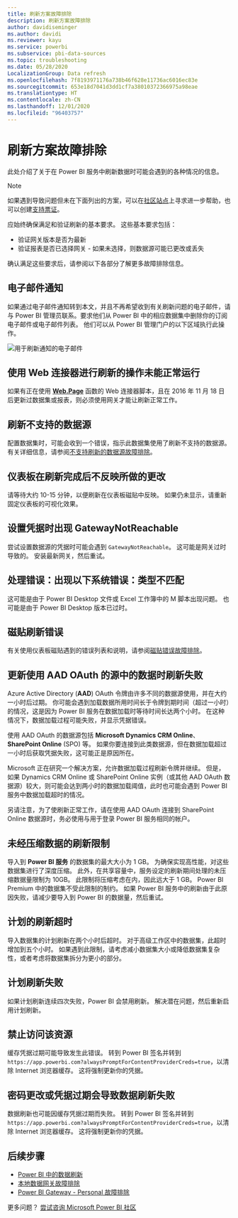 ```yaml
---
title: 刷新方案故障排除
description: 刷新方案故障排除
author: davidiseminger
ms.author: davidi
ms.reviewer: kayu
ms.service: powerbi
ms.subservice: pbi-data-sources
ms.topic: troubleshooting
ms.date: 05/28/2020
LocalizationGroup: Data refresh
ms.openlocfilehash: 7f8193971176a738b46f628e11736ac6016ec83e
ms.sourcegitcommit: 653e18d7041d3dd1cf7a38010372366975a98eae
ms.translationtype: HT
ms.contentlocale: zh-CN
ms.lasthandoff: 12/01/2020
ms.locfileid: "96403757"
---
```

# <a name="troubleshooting-refresh-scenarios"></a>刷新方案故障排除

此处介绍了关于在 Power BI 服务中刷新数据时可能会遇到的各种情况的信息。

> [!NOTE]
> 如果遇到导致问题但未在下面列出的方案，可以在[社区站点](https://community.powerbi.com/)上寻求进一步帮助，也可以创建[支持票证](https://powerbi.microsoft.com/support/)。
>

应始终确保满足和验证刷新的基本要求。 这些基本要求包括：

* 验证网关版本是否为最新
* 验证报表是否已选择网关 - 如果未选择，则数据源可能已更改或丢失

确认满足这些要求后，请参阅以下各部分了解更多故障排除信息。 


## <a name="email-notifications"></a>电子邮件通知

如果通过电子邮件通知转到本文，并且不再希望收到有关刷新问题的电子邮件，请与 Power BI 管理员联系。要求他们从 Power BI 中的相应数据集中删除你的订阅电子邮件或电子邮件列表。 他们可以从 Power BI 管理门户的以下区域执行此操作。

![用于刷新通知的电子邮件](media/refresh-troubleshooting-refresh-scenarios/refresh-email.png)

## <a name="refresh-using-web-connector-doesnt-work-properly"></a>使用 Web 连接器进行刷新的操作未能正常运行

如果有正在使用 [**Web.Page**](/powerquery-m/web-page) 函数的 Web 连接器脚本，且在 2016 年 11 月 18 日后更新过数据集或报表，则必须使用网关才能让刷新正常工作。

## <a name="unsupported-data-source-for-refresh"></a>刷新不支持的数据源

配置数据集时，可能会收到一个错误，指示此数据集使用了刷新不支持的数据源。 有关详细信息，请参阅[不支持刷新的数据源故障排除](service-admin-troubleshoot-unsupported-data-source-for-refresh.md)。

## <a name="dashboard-doesnt-reflect-changes-after-refresh"></a>仪表板在刷新完成后不反映所做的更改

请等待大约 10-15 分钟，以便刷新在仪表板磁贴中反映。 如果仍未显示，请重新固定仪表板的可视化效果。

## <a name="gatewaynotreachable-when-setting-credentials"></a>设置凭据时出现 GatewayNotReachable

尝试设置数据源的凭据时可能会遇到 `GatewayNotReachable`。 这可能是网关过时导致的。 安装最新网关，然后重试。

## <a name="processing-error-the-following-system-error-occurred-type-mismatch"></a>处理错误：出现以下系统错误：类型不匹配

这可能是由于 Power BI Desktop 文件或 Excel 工作簿中的 M 脚本出现问题。 也可能是由于 Power BI Desktop 版本已过时。

## <a name="tile-refresh-errors"></a>磁贴刷新错误

有关使用仪表板磁贴遇到的错误列表和说明，请参阅[磁贴错误故障排除](refresh-troubleshooting-tile-errors.md)。

## <a name="refresh-fails-when-updating-data-from-sources-that-use-aad-oauth"></a>更新使用 AAD OAuth 的源中的数据时刷新失败

Azure Active Directory (**AAD**) OAuth 令牌由许多不同的数据源使用，并在大约一小时后过期。 你可能会遇到加载数据所用时间长于令牌到期时间（超过一小时）的情况，这是因为 Power BI 服务在数据加载时等待时间长达两个小时。 在这种情况下，数据加载过程可能失败，并显示凭据错误。

使用 AAD OAuth 的数据源包括 **Microsoft Dynamics CRM Online**、**SharePoint Online** (SPO) 等。 如果你要连接到此类数据源，但在数据加载超过一小时后获取凭据失败，这可能正是原因所在。

Microsoft 正在研究一个解决方案，允许数据加载过程刷新令牌并继续。 但是，如果 Dynamics CRM Online 或 SharePoint Online 实例（或其他 AAD OAuth 数据源）较大，则可能会达到两小时的数据加载阈值，此时也可能会遇到 Power BI 服务中数据加载超时的情况。

另请注意，为了使刷新正常工作，请在使用 AAD OAuth 连接到 SharePoint Online 数据源时，务必使用与用于登录 Power BI 服务相同的帐户。

## <a name="uncompressed-data-limits-for-refresh"></a>未经压缩数据的刷新限制

导入到 **Power BI 服务** 的数据集的最大大小为 1 GB。 为确保实现高性能，对这些数据集进行了深度压缩。 此外，在共享容量中，服务设定的刷新期间处理的未压缩数据量限制为 10GB。 此限制将压缩考虑在内，因此远大于 1 GB。 Power BI Premium 中的数据集不受此限制的制约。 如果 Power BI 服务中的刷新由于此原因失败，请减少要导入到 Power BI 的数据量，然后重试。

## <a name="scheduled-refresh-timeout"></a>计划的刷新超时

导入数据集的计划刷新在两个小时后超时。 对于高级工作区中的数据集，此超时增加到五个小时。 如果遇到此限制，请考虑减小数据集大小或降低数据集复杂性，或者考虑将数据集拆分为更小的部分。

## <a name="scheduled-refresh-failures"></a>计划刷新失败

如果计划刷新连续四次失败，Power BI 会禁用刷新。 解决潜在问题，然后重新启用计划刷新。

## <a name="access-to-the-resource-is-forbidden"></a>禁止访问该资源  

缓存凭据过期可能导致发生此错误。 转到 Power BI 签名并转到 `https://app.powerbi.com?alwaysPromptForContentProviderCreds=true`，以清除 Internet 浏览器缓存。 这将强制更新你的凭据。

## <a name="data-refresh-failure-because-of-password-change-or-expired-credentials"></a>密码更改或凭据过期会导致数据刷新失败

数据刷新也可能因缓存凭据过期而失败。 转到 Power BI 签名并转到 `https://app.powerbi.com?alwaysPromptForContentProviderCreds=true`，以清除 Internet 浏览器缓存。 这将强制更新你的凭据。

## <a name="next-steps"></a>后续步骤

- [Power BI 中的数据刷新](refresh-data.md)  
- [本地数据网关故障排除](service-gateway-onprem-tshoot.md)  
- [Power BI Gateway - Personal 故障排除](service-admin-troubleshooting-power-bi-personal-gateway.md)  

更多问题？ [尝试咨询 Microsoft Power BI 社区](https://community.powerbi.com/)
